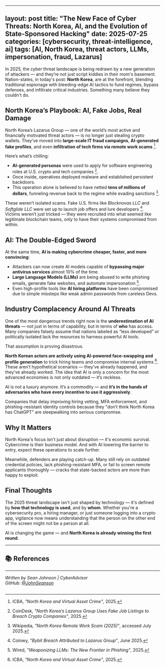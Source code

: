 
---
layout: post
title: "The New Face of Cyber Threats: North Korea, AI, and the Evolution of State-Sponsored Hacking"
date: 2025-07-25
categories: [cybersecurity, threat-intelligence, ai]
tags: [AI, North Korea, threat actors, LLMs, impersonation, fraud, Lazarus]
---

In 2025, the cyber threat landscape is being redrawn by a new generation of attackers — and they’re not just script kiddies in their mom's basement. Nation-states, in today's post: **North Korea**, are at the forefront, blending traditional espionage with bleeding-edge AI tactics to fund regimes, bypass defenses, and infiltrate critical industries. Something many believe they couldn't do.

## North Korea’s Playbook: AI, Fake Jobs, Real Damage

North Korea’s Lazarus Group — one of the world’s most active and financially motivated threat actors — is no longer just stealing crypto wallets. They’ve moved into **large-scale IT fraud campaigns**, **AI-generated fake profiles**, and even **infiltration of tech firms via remote work scams** [^1].

Here’s what’s chilling:
- **AI-generated personas** were used to apply for software engineering roles at U.S. crypto and tech companies [^2].
- Once inside, operatives deployed malware and established persistent backdoors.
- This operation alone is believed to have netted **tens of millions of dollars**, funneling revenue back to the regime while evading sanctions [^3].

These weren’t isolated scams. Fake U.S. firms like *Blocknovas LLC* and *Softglide LLC* were set up to launch job offers and lure developers [^4]. Victims weren’t just tricked — they were recruited into what seemed like legitimate blockchain teams, only to have their systems compromised from within.

## AI: The Double-Edged Sword

At the same time, **AI is making cybercrime cheaper, faster, and more convincing**:
- Attackers can now create AI models capable of **bypassing major antivirus services** almost 10% of the time.
- **Large Language Models (LLMs)** are being abused to write phishing emails, generate fake websites, and automate impersonation [^6].
- Even high-profile tools like **AI hiring platforms** have been compromised due to simple missteps like weak admin passwords from careless Devs.

## Industry Complacency Around AI Threats

One of the most dangerous trends right now is the **underestimation of AI threats** — not just in terms of capability, but in terms of **who** has access. Many companies falsely assume that nations labeled as “less developed” or politically isolated lack the resources to harness powerful AI tools.

That assumption is proving disastrous.

**North Korean actors are actively using AI-powered face-swapping and profile generation** to trick hiring teams and compromise internal systems [^1]. These aren’t hypothetical scenarios — they’ve already happened, and they’ve already worked. The idea that AI is only a concern for the most advanced economies is not only outdated — it’s reckless.

AI is not a luxury anymore. It’s a commodity — and **it’s in the hands of adversaries who have every incentive to use it aggressively**.

Companies that delay improving hiring vetting, MFA enforcement, and phishing-resistant identity controls because they "don’t think North Korea has ChatGPT" are sleepwalking into serious compromise.

## Why It Matters

North Korea's focus isn't just about disruption — it's economic survival. Cybercrime is their business model. And with AI lowering the barrier to entry, expect these operations to scale further.

Meanwhile, defenders are playing catch-up. Many still rely on outdated credential policies, lack phishing-resistant MFA, or fail to screen remote applicants thoroughly — cracks that state-backed actors are more than happy to exploit.

## Final Thoughts

The 2025 threat landscape isn't just shaped by technology — it's defined by **how that technology is used**, and by **whom**. Whether you're a cybersecurity pro, a hiring manager, or just someone logging into a crypto app, vigilance now means understanding that the person on the other end of the screen might not be a person at all.

AI is changing the game — and **North Korea is already winning the first round**.

---

## 📚 References

[^1]: ICBA, *"North Korea and Virtual Asset Crime"*, 2025.  
[^2]: CoinDesk, *"North Korea’s Lazarus Group Uses Fake Job Listings to Breach Crypto Companies"*, 2025.  
[^3]: Wikipedia, *"North Korea Remote Work Scam (2025)"*, accessed July 2025.  
[^4]: Coinwy, *"Bybit Breach Attributed to Lazarus Group"*, June 2025.  
[^5]: Cybersecurity Threat Landscape Summary – 2025, OpenAI ChatGPT internal briefing.  
[^6]: Wired, *"Weaponizing LLMs: The New Frontier in Phishing"*, 2025.  
[^7]: The Guardian, *"AI Hiring Systems Breached in Global Job Scam"*, May 2025.

---

*Written by Sean Johnson | CyberAdvisor*  
*GitHub: [@JohnSeanson](https://github.com/JohnSeanson)*  
```
